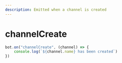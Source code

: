 ```yaml
---
description: Emitted when a channel is created
---
```


# channelCreate

```javascript
bot.on("channelCreate", (channel) => {
    console.log(`${channel.name} has been created`)
})
```
